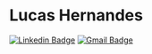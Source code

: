 # Lucas Hernandes

[![Linkedin Badge](https://img.shields.io/badge/-Lucas%20Hernandes-6633cc?style=flat-square&logo=Linkedin&color=blue&logoColor=blue&textColor=white&link=https://www.linkedin.com/in/lhnds)](https://www.linkedin.com/in/lhnds/)
[![Gmail Badge](https://img.shields.io/badge/-lucashnds@gmail.com-6633cc?style=flat-square&logo=Gmail&color=red&logoColor=red&color=red&link=mailto:lucashnds@gmail.com)](mailto:lucashnds@gmail.com)

